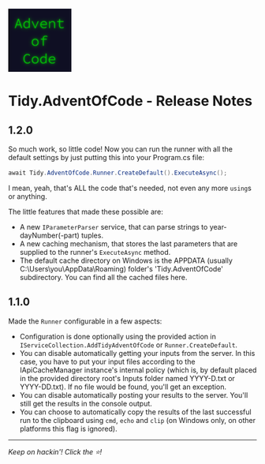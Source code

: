 ![Advent of Code logo](icon.png)

# Tidy.AdventOfCode - Release Notes

## 1.2.0

So much work, so little code! Now you can run the runner with all the default settings by just putting this into your Program.cs file:

``` C#
await Tidy.AdventOfCode.Runner.CreateDefault().ExecuteAsync();
```

I mean, yeah, that's ALL the code that's needed, not even any more `using`s or anything.

The little features that made these possible are:
- A new `IParameterParser` service, that can parse strings to year-dayNumber(-part) tuples.
- A new caching mechanism, that stores the last parameters that are supplied to the runner's `ExecuteAsync` method.
- The default cache directory on Windows is the APPDATA (usually C:\Users\you\AppData\Roaming) folder's 'Tidy.AdventOfCode' subdirectory. You can find all the cached files here.

## 1.1.0

Made the `Runner` configurable in a few aspects:
- Configuration is done optionally using the provided action in `IServiceCollection.AddTidyAdventOfCode` or `Runner.CreateDefault`.
- You can disable automatically getting your inputs from the server. In this case, you have to put your input files according to the IApiCacheManager instance's internal policy (which is, by default placed in the provided directory root's Inputs folder named YYYY-D.txt or YYYY-DD.txt). If no file would be found, you'll get an exception.
- You can disable automatically posting your results to the server. You'll still get the results in the console output.
- You can choose to automatically copy the results of the last successful run to the clipboard using `cmd`, `echo` and `clip` (on Windows only, on other platforms this flag is ignored).

----

*Keep on hackin'! Click the ⭐!*